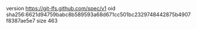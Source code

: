 version https://git-lfs.github.com/spec/v1
oid sha256:6621d94759babc8b589593a68d671cc501bc2329748442875b4907f8387ae5e7
size 463
